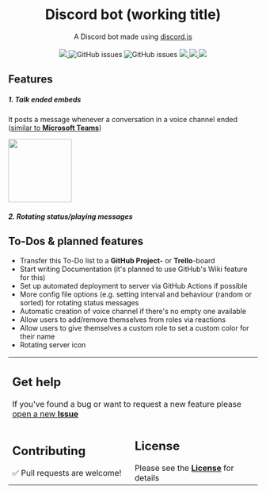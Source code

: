 <div align="center">

<!-- <img src="volley.png" height="64px" /> -->
<h1>Discord bot (working title)</h1>
<span>A Discord bot made using <a href="https://github.com/discordjs/discord.js">discord.js</a></span><br /><br />

<a href="./package.json">
    <img src="https://img.shields.io/github/package-json/v/lazaroblanc/discord-bot">
</a>

<img alt="GitHub issues" src="https://img.shields.io/github/issues-raw/lazaroblanc/discord-bot">

<img alt="GitHub issues" src="https://img.shields.io/github/issues-closed/lazaroblanc/discord-bot">

<a href="https://david-dm.org/lazaroblanc/discord-bot">
    <img src="https://img.shields.io/david/lazaroblanc/discord-bot?style=flat">
</a>

<a href="https://sonarcloud.io/dashboard?id=lazaroblanc_discord-bot">
    <img src="https://sonarcloud.io/api/project_badges/measure?project=lazaroblanc_discord-bot&metric=alert_status">
</a>

<a href="https://github.com/lazaroblanc/discord-bot/commits/master">
    <img src="https://img.shields.io/github/commit-activity/m/lazaroblanc/discord-bot?style=flat">
</a>

</div>

## Features
##### 1. Talk ended embeds
It posts a message whenever a conversation in a voice channel ended ([similar to **Microsoft Teams**](https://i.imgur.com/THj9Ar6.png))

<img height="128px" src="https://i.imgur.com/XDvpxx7.png">

##### 2. Rotating status/playing messages

## To-Dos & planned features

- Transfer this To-Do list to a **GitHub Project-** or  **Trello**-board
- Start writing Documentation (it's planned to use GitHub's Wiki feature for this)
- Set up automated deployment to server via GitHub Actions if possible
- More config file options (e.g. setting interval and behaviour (random or sorted) for rotating status messages
- Automatic creation of voice channel if there's no empty one available
- Allow users to add/remove themselves from roles via reactions
- Allow users to give themselves a custom role to set a custom color for their name
- Rotating server icon

<div align="center">
<table>
    <tr>
        <td colspan=2>
            <h2>Get help</h2>
            If you've found a bug or want to request a new feature please <a href="https://github.com/lazaroblanc/discord-bot/issues/new">open a new <b>Issue</b></a>
        </td>
    </tr>
    <tr>
        <td>
            <h2>Contributing</h2>
            ✅ Pull requests are welcome!
        </td>
        <td>
            <h2>License</h2>
            Please see the <a href="./LICENSE.md"><b>License</b></a> for details
        </td>
    </tr>
</table>
</div>
